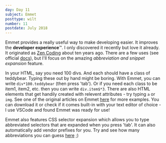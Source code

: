 ```yaml
---
day: Day 11
subject: Emmet
posttype: wilt
number: 11
postdate: July 2018
---
```


Emmet provides a really useful way to make developing easier. It improves the **developer experience**™. I only discovered it recently but love it already. It originated as [Zen Coding](https://www.smashingmagazine.com/2009/11/zen-coding-a-new-way-to-write-html-code/) about ten years ago. There are a few uses (see official [docs](https://docs.emmet.io/)), but I'll focus on the amazing _abbreviation and snippet expansion_ feature.

In your HTML, say you need 100 divs. And each should have a class of teddybear. Typing these out by hand might be boring. With Emmet, you can write `div*100.teddybear` (then press 'tab'). Or if you need each class to be item1, item2, etc. then you can write `div.item$*3`. There are also HTML elements that get handily created with relevent attributes - try typing `a` or `img`. See one of the original articles on Emmet [here](https://www.smashingmagazine.com/2009/11/zen-coding-a-new-way-to-write-html-code/) for more examples. You can download it or check if it comes built-in with your text editor of choice - I use VSCode and found Emmet was ready for use!

Emmet also features CSS selector expansion which allows you to type abbreviated selectors that are expanded when you press 'tab'. It can also automatically add vendor prefixes for you. Try and see how many abbreviations you can guess [here](https://docs.emmet.io/css-abbreviations/fuzzy-search/) ;)